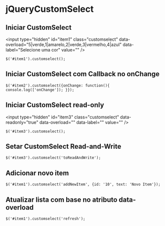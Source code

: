 jQueryCustomSelect
============

Iniciar CustomSelect
--------------------
&lt;input type="hidden" id="item1" class="customselect" data-overload="5|verde,1|amarelo,2|verde,3|vermelho,4|azul" data-label="Selecione uma cor" value="" /&gt;

	$('#item1').customselect();


	
Iniciar CustomSelect com Callback no onChange
---------------------------------------------------
	$('#item2').customselect({onChange: function(){ console.log(['onChange']); }});



Iniciar CustomSelect read-only
------------------------------
&lt;input type="hidden" id="item3" class="customselect" data-readonly="true" data-overload="" data-label="" value="" /&gt;

	$('#item3').customselect();

	
	
Setar CustomSelect Read-and-Write
------------------------------

	$('#item3').customselect('toReadAndWrite');	


Adicionar novo item
-------------------
	$('#item1').customselect('addNewItem', {id: '10', text: 'Novo Item'});



Atualizar lista com base no atributo data-overload
--------------------------------------------------
	$('#item1').customselect('refresh');
